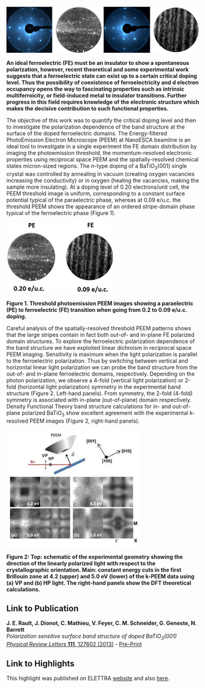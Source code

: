 ![header](00_header_switching.png)

**An ideal ferroelectric (FE) must be an insulator to show a spontaneous polarization, however, recent theoretical and some experimental work suggests that a ferroelectric state can exist up to a certain critical doping level. Thus the possibility of coexistence of ferroelectricity and d electron occupancy opens the way to fascinating properties such as intrinsic multiferroicity, or field-induced metal to insulator transitions. Further progress in this field requires knowledge of the electronic structure which makes the decisive contribution to such functional properties.**


The objective of this work was to quantify the critical doping level and then to investigate the polarization dependence of the band structure at the surface of the doped ferroelectric domains. The Energy-filtered PhotoEmission Electron Microscope (PEEM) at NanoESCA beamline is an ideal tool to investigate in a single experiment the FE domain distribution by imaging the photoemission threshold, the momentum-resolved electronic properties using reciprocal space PEEM and the spatially-resolved chemical states micron-sized regions.
The n-type doping of a BaTiO<sub>3</sub>(001) single crystal was controlled by annealing in vacuum (creating oxygen vacancies increasing the conductivity) or in oxygen (healing the vacancies, making the sample more insulating). At a doping level of 0.20 electrons/unit cell, the PEEM threshold image is uniform, corresponding to a constant surface potential typical of the paraelectric phase, whereas at 0.09 e/u.c. the threshold PEEM shows the appearance of an ordered stripe-domain phase typical of the ferroelectric phase (Figure 1).

![Figure 1](01_figure1.png)

__Figure 1. Threshold photoemission PEEM images showing a paraelectric (PE) to ferroelectric (FE) transition when going from 0.2 to 0.09 e/u.c. doping.__


Careful analysis of the spatially-resolved threshold PEEM patterns shows that the large stripes contain in fact both out-of- and in-plane FE polarized domain structures. To explore the ferroelectric polarization dependence of the band structure we have exploited linear dichroism in reciprocal space PEEM imaging. Sensitivity is maximum when the light polarization is parallel to the ferroelectric polarization. Thus by switching between vertical and horizontal linear light polarization we can probe the band structure from the out-of- and in-plane ferroelectric domains, respectively. Depending on the photon polarization, we observe a 4-fold (vertical light polarization) or 2-fold (horizontal light polarization) symmetry in the experimental band structure (Figure 2. Left-hand panels). From symmetry, the 2-fold (4-fold) symmetry is associated with in-plane (out-of-plane) domain respectively. Density Functional Theory band structure calculations for in- and out-of- plane polarized BaTiO<sub>3</sub> show excellent agreement with the experimental k-resolved PEEM images (Figure 2, right-hand panels).

![Figure 2](02_figure2.png)

__Figure 2: Top: schematic of the experimental geometry showing the direction of the linearly polarized light with respect to the crystallographic orientation. Main: constant energy cuts in the first Brillouin zone at 4.2 (upper) and 5.0 eV (lower) of the k-PEEM data using (a) VP and (b) HP light. The right-hand panels show the DFT theoretical calculations.__  

Link to Publication
---

__J. E. Rault, J. Dionot, C. Mathieu, V. Feyer, C. M. Schneider, G. Geneste, N. Barrett__  
*Polarization sensitive surface band structure of doped BaTiO<sub>3</sub>(001)*  
[*Physical Review Letters* **111**, 127602 (2013)](http://prl.aps.org/abstract/PRL/v111/i12/e127602) - [Pre-Print](https://arxiv.org/abs/1806.03739)

Link to Highlights
---

This highlight was published on ELETTRA [website](http://www.elettra.trieste.it/science/top-stories/polarization-sensitive-surface-band-structure.html) and also [here](http://www.elettra.trieste.it/lightsources/elettra/elettra-beamlines/nanoesca/example-nanoesca.html).
